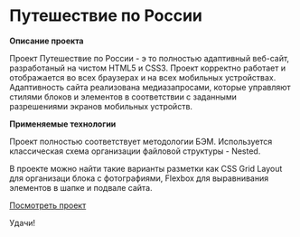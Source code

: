 # Путешествие по России

**Описание проекта**

Проект Путешествие по России - э то полностью адаптивный веб-сайт, разработаный на чистом HTML5 и CSS3. Проект корректно работает и отображается во всех браузерах и на всех мобильных устройствах. Адаптивность сайта реализована медиазапросами, которые управляют стилями блоков и элементов в соответствии с заданными разрешениями экранов мобильных устройств.

**Применяемые технологии**

Проект полностью соответствует методологии БЭМ. Используется классическая схема организации файловой структуры - Nested.

В проекте можно найти такие варианты разметки как CSS Grid Layout для организаци блока с фотографиями, Flexbox для выравнивания элементов в шапке и подвале сайта.

[Посмотреть проект](https://ryabykh.github.io/russian-travel/index.html)

Удачи!

